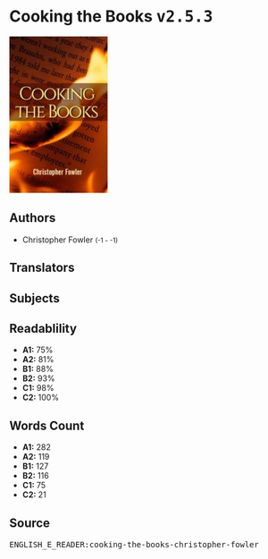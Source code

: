 # Cooking the Books <kbd>v2.5.3</kbd>

![](./cover.medium.jpg "")

## Authors


 - Christopher Fowler <small>(-1 - -1)</small>

## Translators



## Subjects



## Readablility


 - **A1:** 75%
 - **A2:** 81%
 - **B1:** 88%
 - **B2:** 93%
 - **C1:** 98%
 - **C2:** 100%

## Words Count


 - **A1:** 282
 - **A2:** 119
 - **B1:** 127
 - **B2:** 116
 - **C1:** 75
 - **C2:** 21

## Source


<kbd>ENGLISH_E_READER:cooking-the-books-christopher-fowler</kbd>

